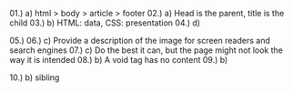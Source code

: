 01.) a) html > body > article > footer
02.) a) Head is the parent, title is the child
03.) b) HTML: data, CSS: presentation
04.) d) <p>
05.) 
06.) c) Provide a description of the image for screen readers and search engines
07.) c) Do the best it can, but the page might not look the way it is intended
08.) b) A void tag has no content
09.) b) <div class="large important sparkly"></div>
10.) b) sibling